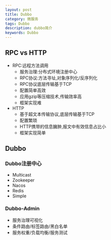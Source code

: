 ```yaml
---
layout: post
title: Dubbo
category: 微服务
tags: Dubbo
description: dubbo简介
keywords: Dubbo
---
```

## RPC vs HTTP
* RPC:远程方法调用
    * 服务治理:分布式环境注册中心
    * RPC协议:方法寻址,对象序列化/反序列化
    * RPC协议底层传输基于TCP
    * 配置简单高效
    * 应用gzip等压缩技术,传输效率高
    * 框架实现难
* HTTP
    * 基于超文本传输协议,底层传输基于TCP
    * 配置繁琐
    * HTTP携带的信息臃肿,报文中有效信息占比小
    * 框架实现简单

## Dubbo
### Dubbo注册中心
* Multicast
* Zookeeper
* Nacos
* Redis
* Simple

### Dubbo-Admin
* 服务治理可视化
* 条件路由/标签路由/黑白名单
* 服务权重/负载均衡/服务测试
